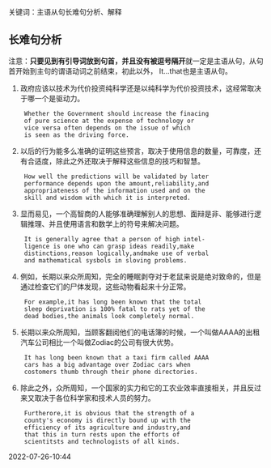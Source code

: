 关键词：主语从句长难句分析、解释


## 长难句分析

注意：**只要见到有引导词放到句首，并且没有被逗号隔开**就一定是主语从句，从句首开始到主句的谓语动词之前结束，初此以外，
It...that也是主语从句。


1. 政府应该以技术为代价投资纯科学还是以纯科学为代价投资技术，这经常取决于哪一个是驱动力。

        Whether the Government should increase the finacing
        of pure science at the expense of technology or 
        vice versa often depends on the issue of which 
        is seen as the driving force.

2. 以后的行为能多么准确的证明这些预言，取决于使用信息的数量，可靠度，还有合适度，除此之外还取决于解释这些信息的技巧和智慧。

        How well the predictions will be validated by later 
        performance depends upon the amount,reliability,and
        appropriateness of the information used and on the 
        skill and wisdom with which it is interpreted.

3. 显而易见，一个高智商的人能够准确理解别人的思想、面辩是非、能够进行逻辑推理、并且使用语言和数学上的符号来解决问题。

        It is generally agree that a person of high intel-
        ligence is one who can grasp ideas readily,make 
        distinctions,reason logically,andmake use of verbal
        and mathematical sysbols in sloving problems.

4. 例如，长期以来众所周知，完全的睡眠剥夺对于老鼠来说是绝对致命的，但是通过检查它们的尸体发现，这些动物看起来十分正常。

        For example,it has long been known that the total 
        sleep deprivation is 100% fatal to rats yet of the 
        dead bodies,the animals look completely normal.

5. 长期以来众所周知，当顾客翻阅他们的电话簿的时候，一个叫做AAAA的出租汽车公司相比一个叫做Zodiac的公司有很大优势。

        It has long been known that a taxi firm called AAAA
        cars has a big advantage over Zodiac cars when 
        costomers thumb through their phone directories.

6. 除此之外，众所周知，一个国家的实力和它的工农业效率直接相关，并且反过来又取决于各位科学家和技术人员的努力。

        Furtherore,it is obvious that the strength of a 
        county's economy is directly bound up with the 
        efficiency of its agriculture and industry,and 
        that this in turn rests upon the efforts of 
        scientitsts and technologists of all kinds.
        
        
 2022-07-26-10:44
